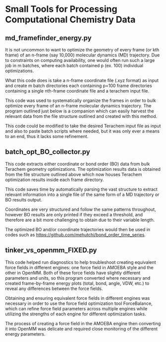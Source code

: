 # Small Tools for Processing Computational Chemistry Data

## md_framefinder_energy.py

It is not uncommon to want to optimize the geometry of every frame (or kth frame) of an n-frame (say 10,000) molecular dynamics (MD) trajectory. Due to constraints on computing availability, one would often run such a large job in m batches, where each batch contained p (ex. 100) individual optimizations.

What this code does is take a n-frame coordinate file (.xyz format) as input and create m batch directories each containing p=100 frame directories containing a single nth-frame coordinate file and a terachem input file.

This code was used to systematically organize the frames in order to bulk optimize every frame of an n-frame molecular dynamics trajectory. The program outlined just below is a companion which can easily harvest the relevant data from the file structure outlined and created with this method.

This code could be modified to take the desired Terachem input file as input and also to paste batch scripts where needed, but it was only ever a means to an end, thus it lacks some refinement.

## batch_opt_BO_collector.py 

This code extracts either coordinate or bond order (BO) data from bulk Terachem geometry optimizations. The optimization results data is obtained from the file structure outlined above which now houses Terachem optimization results inside each frame directory. 

This code saves time by automatically parsing the vast structure to extract relevant information into a single file of the same form of a MD trajectory or BO results output.

Coordinates are very structured and follow the same patterns throughout, however BO results are only printed if they exceed a threshold, and therefore are a bit more challenging to obtain due to their variable length.

The optimized BO and/or coordinate trajectories would then be used in codes such as https://github.com/mehutchi/bond_order_time_series.

## tinker_vs_openmm_FIXED.py

This code helped run diagnostics to help troubleshoot creating equivalent force fields in different engines: one force field in AMOEBA style and the other in OpenMM. Both of these force fields have slightly different parameters and units, so this program converted where necessary and created frame-by-frame energy plots (total, bond, angle, VDW, etc.) to reveal any differences between the force fields.

Obtaining and ensuring equivalent force fields in different engines was necessary in order to use the force field optimization tool ForceBalance, which can refine force field parameters across multiple engines while utilizing the strengths of each engine for different optimization tasks.

The process of creating a force field in the AMOEBA engine then converting it into OpenMM was delicate and required close monitoring of the different energy parameters.

